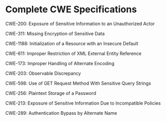 

# Complete CWE Specifications

CWE-200: Exposure of Sensitive Information to an Unauthorized Actor

CWE-311: Missing Encryption of Sensitive Data

CWE-1188: Initialization of a Resource with an Insecure Default

CWE-611: Improper Restriction of XML External Entity Reference

CWE-173: Improper Handling of Alternate Encoding

CWE-203: Observable Discrepancy

CWE-598: Use of GET Request Method With Sensitive Query Strings

CWE-256: Plaintext Storage of a Password

CWE-213: Exposure of Sensitive Information Due to Incompatible Policies

CWE-289: Authentication Bypass by Alternate Name